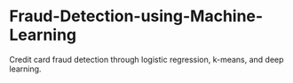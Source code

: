 # Fraud-Detection-using-Machine-Learning
Credit card fraud detection through logistic regression, k-means, and deep learning.
